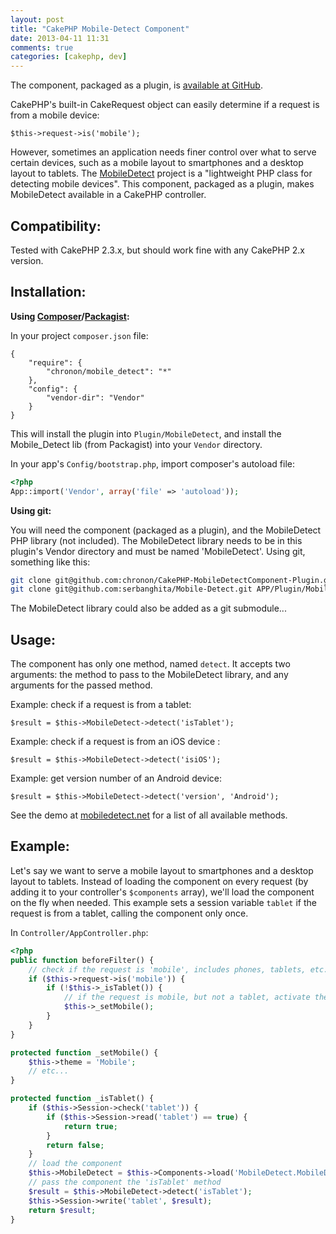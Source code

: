 ```yaml
---
layout: post
title: "CakePHP Mobile-Detect Component"
date: 2013-04-11 11:31
comments: true
categories: [cakephp, dev]
---
```


The component, packaged as a plugin, is [available at GitHub](https://github.com/chronon/CakePHP-MobileDetectComponent-Plugin).

CakePHP's built-in CakeRequest object can easily determine if a request is from a mobile device:

	$this->request->is('mobile');

However, sometimes an application needs finer control over what to serve certain devices, such as a 
mobile layout to smartphones and a desktop layout to tablets. The [MobileDetect](http://mobiledetect.net/)
project is a "lightweight PHP class for detecting mobile devices". This component, packaged as
a plugin, makes MobileDetect available in a CakePHP controller. 

Compatibility:
--------------

Tested with CakePHP 2.3.x, but should work fine with any CakePHP 2.x version.

Installation:
-------------

**Using [Composer](http://getcomposer.org/)/[Packagist](https://packagist.org):**

In your project `composer.json` file:

```
{
	"require": {
		"chronon/mobile_detect": "*"
	},
	"config": {
        "vendor-dir": "Vendor"
    }
}
```

This will install the plugin into `Plugin/MobileDetect`, and install the Mobile_Detect lib 
(from Packagist) into your `Vendor` directory.

In your app's `Config/bootstrap.php`, import composer's autoload file:

```php
<?php
App::import('Vendor', array('file' => 'autoload'));
```

**Using git:**

You will need the component (packaged as a plugin), and the MobileDetect PHP library (not included). The
MobileDetect library needs to be in this plugin's Vendor directory and must be named 'MobileDetect'. 
Using git, something like this:

``` sh
git clone git@github.com:chronon/CakePHP-MobileDetectComponent-Plugin.git APP/Plugin/MobileDetect  
git clone git@github.com:serbanghita/Mobile-Detect.git APP/Plugin/MobileDetect/Vendor/MobileDetect
```

The MobileDetect library could also be added as a git submodule...

Usage:
------

The component has only one method, named `detect`. It accepts two arguments: the method to pass to
the MobileDetect library, and any arguments for the passed method.

Example: check if a request is from a tablet:

	$result = $this->MobileDetect->detect('isTablet');

Example: check if a request is from an iOS device :

	$result = $this->MobileDetect->detect('isiOS');

Example: get version number of an Android device:
	
	$result = $this->MobileDetect->detect('version', 'Android');

See the demo at [mobiledetect.net](http://mobiledetect.net/) for a list of all available methods.

Example:
--------

Let's say we want to serve a mobile layout to smartphones and a desktop layout to
tablets. Instead of loading the component on every request (by adding it to your controller's
`$components` array), we'll load the component on the fly when needed. This example sets a session
variable `tablet` if the request is from a tablet, calling the component only once.

In `Controller/AppController.php`:

``` php
<?php
public function beforeFilter() {
	// check if the request is 'mobile', includes phones, tablets, etc.
	if ($this->request->is('mobile')) {
		if (!$this->_isTablet()) {
			// if the request is mobile, but not a tablet, activate the mobile layout
			$this->_setMobile();
		}
	}
}

protected function _setMobile() {
	$this->theme = 'Mobile';
	// etc...
}

protected function _isTablet() {
	if ($this->Session->check('tablet')) {
		if ($this->Session->read('tablet') == true) {
			return true;
		}
		return false;
	}
	// load the component
	$this->MobileDetect = $this->Components->load('MobileDetect.MobileDetect');
	// pass the component the 'isTablet' method
	$result = $this->MobileDetect->detect('isTablet');
	$this->Session->write('tablet', $result);
	return $result;
}
```
